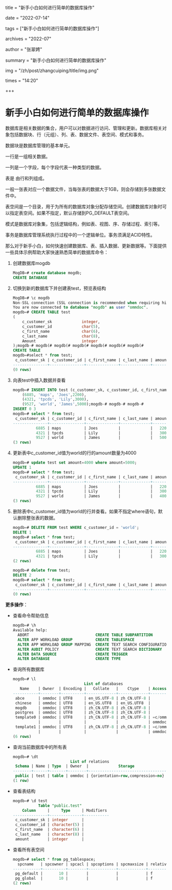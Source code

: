 title = "新手小白如何进行简单的数据库操作" 

date = "2022-07-14" 

tags = ["新手小白如何进行简单的数据库操作"] 

archives = "2022-07" 

author = "张翠娉" 

summary = "新手小白如何进行简单的数据库操作"

img = "/zh/post/zhangcuiping/title/img.png" 

times = "14:20"

+++

# 新手小白如何进行简单的数据库操作

数据库是相关数据的集合，用户可以对数据进行访问、管理和更新。数据库相关对象包括数据块、行（元组）、列、表、数据文件、表空间、模式和事务。

数据块是数据库管理的基本单元。

一行是一组相关数据。

一列是一个字段，每个字段代表一种类型的数据。

表是 由行和列组成。

一般一张表对应一个数据文件，当每张表的数据大于1GB，则会存储到多张数据文件中。

表空间是一个目录，用于为所有的数据库对象分配存储空间。创建数据库对象时可以指定表空间。如果不指定，默认存储到PG_DEFAULT表空间。

模式是数据库对象集，包括逻辑结构，例如表、视图、序、存储过程、索引等。

事务是数据库管理系统执行过程中的一个逻辑单位。事务须满足ACID特性。

那么对于新手小白，如何快速创建数据库、表、插入数据、更新数据等。下面提供一些具体示例帮助大家快速熟悉简单的数据库命令：

1. 创建数据库mogdb

   ```sql
   MogDB=# create database mogdb;
   CREATE DATABASE
   ```

2. 切换到新的数据库下并创建表test，预览表结构

   ```sql
   MogDB=# \c mogdb
   Non-SSL connection (SSL connection is recommended when requiring high-security)
   You are now connected to database "mogdb" as user "ommdoc".
   mogdb=# CREATE TABLE test
   (
       c_customer_sk             integer,
       c_customer_id             char(5),
       c_first_name              char(6),
       c_last_name               char(8),
       Amount                    integer
   );mogdb-# mogdb(# mogdb(# mogdb(# mogdb(# mogdb(# mogdb(# 
   CREATE TABLE
   mogdb=#select * from test;
    c_customer_sk | c_customer_id | c_first_name | c_last_name | amount 
   ---------------+---------------+--------------+-------------+--------
   (0 rows)
   ```

3. 向表test中插入数据并查看

   ```sql
   mogdb=# INSERT INTO test (c_customer_sk, c_customer_id, c_first_name,Amount) VALUES 
       (6885, 'maps', 'Joes',2200),
       (4321, 'tpcds', 'Lily',3000),
       (9527, 'world', 'James',5000);mogdb-# mogdb-# mogdb-# 
   INSERT 0 3
   mogdb=# select * from test;
    c_customer_sk | c_customer_id | c_first_name | c_last_name | amount 
   ---------------+---------------+--------------+-------------+--------
             6885 | maps          | Joes         |             |   2200
             4321 | tpcds         | Lily         |             |   3000
             9527 | world         | James        |             |   5000
   (3 rows)
   ```

4. 更新表中c_customer_id值为world的行的amount数量为4000

   ```sql
   mogdb=# update test set amount=4000 where amount=5000;
   UPDATE 1
   mogdb=# select * from test;
    c_customer_sk | c_customer_id | c_first_name | c_last_name | amount 
   ---------------+---------------+--------------+-------------+--------
             6885 | maps          | Joes         |             |   2200
             4321 | tpcds         | Lily         |             |   3000
             9527 | world         | James        |             |   4000
   (3 rows)
   ```

5. 删除表中c_customer_id值为world的行并查看。如果不指定where语句，默认删除整张表的数据。

   ```sql
   mogdb=# DELETE FROM test WHERE c_customer_id = 'world';
   DELETE 1
   mogdb=# select * from test;
    c_customer_sk | c_customer_id | c_first_name | c_last_name | amount 
   ---------------+---------------+--------------+-------------+--------
             6885 | maps          | Joes         |             |   2200
             4321 | tpcds         | Lily         |             |   3000
   (2 rows)
   ```

   ```sql
   mogdb=# delete from test;
   DELETE 2
   mogdb=# select * from test;
    c_customer_sk | c_customer_id | c_first_name | c_last_name | amount 
   ---------------+---------------+--------------+-------------+--------
   (0 rows)
   ```

 **更多操作**：

- 查看命令帮助信息

  ```sql
  mogdb=# \h
  Available help:
    ABORT                             CREATE TABLE SUBPARTITION
    ALTER APP WORKLOAD GROUP          CREATE TABLESPACE
    ALTER APP WORKLOAD GROUP MAPPING  CREATE TEXT SEARCH CONFIGURATION
    ALTER AUDIT POLICY                CREATE TEXT SEARCH DICTIONARY
    ALTER DATA SOURCE                 CREATE TRIGGER
    ALTER DATABASE                    CREATE TYPE
  ```

- 查询所有数据库

  ```sql
  mogdb=# \l
                                 List of databases
     Name    | Owner  | Encoding |   Collate   |    Ctype    | Access privileges 
  -----------+--------+----------+-------------+-------------+-------------------
   abce      | ommdoc | UTF8     | en_US.UTF-8 | zh_CN.UTF-8 | 
   chinese   | ommdoc | UTF8     | en_US.UTF8  | en_US.UTF8  | 
   mogdb     | ommdoc | UTF8     | zh_CN.UTF-8 | zh_CN.UTF-8 | 
   postgres  | ommdoc | UTF8     | zh_CN.UTF-8 | zh_CN.UTF-8 | 
   template0 | ommdoc | UTF8     | zh_CN.UTF-8 | zh_CN.UTF-8 | =c/ommdoc        +
             |        |          |             |             | ommdoc=CTc/ommdoc
   template1 | ommdoc | UTF8     | zh_CN.UTF-8 | zh_CN.UTF-8 | =c/ommdoc        +
             |        |          |             |             | ommdoc=CTc/ommdoc
  (6 rows)
  ```

- 查询当前数据库中的所有表

  ```sql
  mogdb=# \dt
                           List of relations
   Schema | Name | Type  | Owner  |             Storage              
  --------+------+-------+--------+----------------------------------
   public | test | table | ommdoc | {orientation=row,compression=no}
  (1 row)
  ```

- 查看表结构

  ```sql
  mogdb=# \d test
             Table "public.test"
      Column     |     Type     | Modifiers 
  ---------------+--------------+-----------
   c_customer_sk | integer      | 
   c_customer_id | character(5) | 
   c_first_name  | character(6) | 
   c_last_name   | character(8) | 
   amount        | integer      | 
  ```

- 查看所有表空间

  ```sql
  mogdb=# select * from pg_tablespace;
    spcname   | spcowner | spcacl | spcoptions | spcmaxsize | relative 
  ------------+----------+--------+------------+------------+----------
   pg_default |       10 |        |            |            | f
   pg_global  |       10 |        |            |            | f
  (2 rows)
  ```